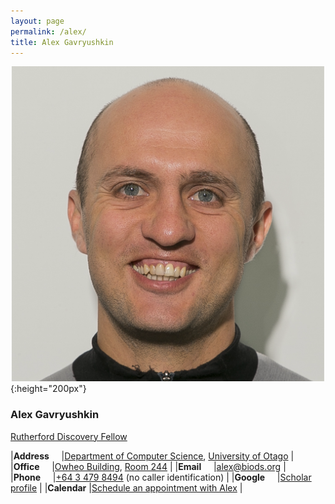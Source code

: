 ```yaml
---
layout: page
permalink: /alex/
title: Alex Gavryushkin
---
```


![Alex Gavryushkin](/assets/Gavryushkin_20150318_cropped.svg){:height="200px"}

### Alex Gavryushkin

[Rutherford Discovery Fellow](https://royalsociety.org.nz/what-we-do/funds-and-opportunities/rutherford-discovery-fellowships/rutherford-discovery-fellowship-recipients/alex-gavryushkin/)

|**Address**&nbsp;&nbsp;&nbsp;&nbsp;	|[Department of Computer Science](https://www.otago.ac.nz/computer-science/index.html), [University of Otago](http://www.otago.ac.nz/)	|
|**Office**&nbsp;&nbsp;&nbsp;&nbsp;	|[Owheo Building](https://goo.gl/maps/tCyUmHrfBE72), [Room 244](https://goo.gl/maps/9adDyFtDWJD2)				|
|**Email**&nbsp;&nbsp;&nbsp;&nbsp;	|[alex@biods.org](mailto:alex@biods.org)											|
|**Phone**&nbsp;&nbsp;&nbsp;&nbsp;	|[+64 3 479 8494](tel:+64-3-479-8494) (no caller identification)								|
|**Google**&nbsp;&nbsp;&nbsp;&nbsp;	|[Scholar profile](https://scholar.google.co.nz/citations?hl=en&user=coK1R-kAAAAJ&view_op=list_works&sortby=pubdate)		|
|**Calendar**				|[Schedule an appointment with Alex](https://doodle.com/gavruskin/)								|
